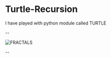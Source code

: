 # Turtle-Recursion

I have played with python module called TURTLE

--

![FRACTALS](https://user-images.githubusercontent.com/47132583/158957140-f5b40fb9-8673-4ecd-98b2-eb6d1a4095d7.png)

--
